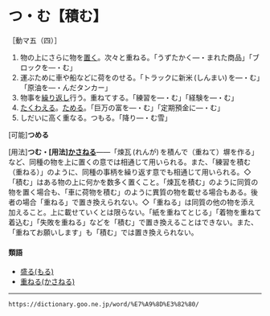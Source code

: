 # つ・む【積む】
［動マ五（四）］

1.  物の上にさらに物を[置く](おく（置く）)。次々と重ねる。「うずたかく―・まれた商品」「ブロックを―・む」
2.  運ぶために車や船などに荷をのせる。「トラックに新米 (しんまい) を―・む」「原油を―・んだタンカー」
3.   物事を[繰り返し](くりかえす（繰り返す）)行う。重ねてする。「練習を―・む」「経験を―・む」
4.   [たくわえる](たくわえる（蓄える／貯える）)。[ためる](ためる（溜める）)。「巨万の富を―・む」「定期預金に―・む」
5.   しだいに高く重なる。つもる。「降り―・む雪」
    

\[可能\]**つめる**

\[用法\]**つむ・\[用法\][かさねる](https://dictionary.goo.ne.jp/word/%E9%87%8D%E3%81%AD%E3%82%8B/#jn-40183)**――「煉瓦 (れんが) を積んで（重ねて）塀を作る」など、同種の物を上に置くの意では相通じて用いられる。また、「練習を積む（重ねる）」のように、同種の事柄を繰り返す意でも相通じて用いられる。◇「積む」はある物の上に何かを数多く置くこと。「煉瓦を積む」のように同質の物を置く場合も、「車に荷物を積む」のように異質の物を載せる場合もある。後者の場合「重ねる」で置き換えられない。◇「重ねる」は同質の他の物を添え加えること。上に載せていくとは限らない。「紙を重ねてとじる」「着物を重ねて着込む」「失敗を重ねる」などを「積む」で置き換えることはできない。また、「重ねてお願いします」も「積む」では置き換えられない。

#### 類語

-   [盛る(もる)](https://dictionary.goo.ne.jp/word/%E7%9B%9B%E3%82%8B_%28%E3%82%82%E3%82%8B%29/#jn-220502)
-   [重ねる(かさねる)](https://dictionary.goo.ne.jp/word/%E9%87%8D%E3%81%AD%E3%82%8B/#jn-40183)

---
`https://dictionary.goo.ne.jp/word/%E7%A9%8D%E3%82%80/`